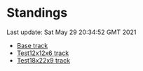 # Standings

Last update: Sat May 29 20:34:52 GMT 2021

* [Base track](comps/Base/2021-05-29/standings.md)
* [Test12x12x6 track](comps/Test12x12x6/2021-05-29/standings.md)
* [Test18x22x9 track](comps/Test18x22x9/2021-05-29/standings.md)
